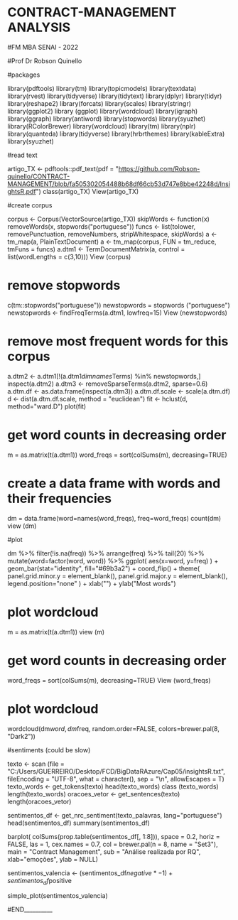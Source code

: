 # CONTRACT-MANAGEMENT ANALYSIS
#FM MBA SENAI - 2022

#Prof Dr Robson Quinello

#packages

library(pdftools)
library(tm)
library(topicmodels)
library(textdata)
library(rvest)
library(tidyverse)
library(tidytext)
library(dplyr)
library(tidyr)
library(reshape2)
library(forcats)
library(scales)
library(stringr)
library(ggplot2)
library (ggplot)
library(wordcloud)
library(igraph)
library(ggraph)
library(antiword)
library(stopwords)
library(syuzhet) 
library(RColorBrewer)
library(wordcloud)
library(tm)
library(nplr)
library(quanteda)
library(tidyverse)
library(hrbrthemes)
library(kableExtra)
library(syuzhet)

#read text    

artigo_TX <- pdftools::pdf_text(pdf = "https://github.com/Robson-quinello/CONTRACT-MANAGEMENT/blob/fa505302054488b68df66cb53d747e8bbe42248d/InsightsR.pdf")
class(artigo_TX)
View(artigo_TX)

#create corpus

corpus <- Corpus(VectorSource(artigo_TX))
skipWords <- function(x) removeWords(x, stopwords("portuguese"))
funcs <- list(tolower, removePunctuation, removeNumbers, stripWhitespace, skipWords)
a <- tm_map(a, PlainTextDocument)
a <- tm_map(corpus, FUN = tm_reduce, tmFuns = funcs)
a.dtm1 <- TermDocumentMatrix(a, control = list(wordLengths = c(3,10))) 
View (corpus)

# remove stopwords

c(tm::stopwords("portuguese"))
newstopwords = stopwords ("portuguese")
newstopwords <- findFreqTerms(a.dtm1, lowfreq=15) 
View (newstopwords)


# remove most frequent words for this corpus

a.dtm2 <- a.dtm1[!(a.dtm1$dimnames$Terms) %in% newstopwords,] 
inspect(a.dtm2)
a.dtm3 <- removeSparseTerms(a.dtm2, sparse=0.6)
a.dtm.df <- as.data.frame(inspect(a.dtm3))
a.dtm.df.scale <- scale(a.dtm.df)
d <- dist(a.dtm.df.scale, method = "euclidean") 
fit <- hclust(d, method="ward.D")
plot(fit)

# get word counts in decreasing order

m = as.matrix(t(a.dtm1))
word_freqs = sort(colSums(m), decreasing=TRUE) 

# create a data frame with words and their frequencies

dm = data.frame(word=names(word_freqs), freq=word_freqs)
count(dm)
view (dm)

#plot

dm %>%
  filter(!is.na(freq)) %>%
  arrange(freq) %>%
  tail(20) %>%
  mutate(word=factor(word, word)) %>%
  ggplot( aes(x=word, y=freq) ) +
  geom_bar(stat="identity", fill="#69b3a2") +
  coord_flip() +
  theme(
    panel.grid.minor.y = element_blank(),
    panel.grid.major.y = element_blank(),
    legend.position="none"
  ) +
  xlab("") +
  ylab("Most words")

# plot wordcloud

m = as.matrix(t(a.dtm1))
view (m)

# get word counts in decreasing order

word_freqs = sort(colSums(m), decreasing=TRUE) 
View (word_freqs)

# plot wordcloud

wordcloud(dm$word, dm$freq, random.order=FALSE, colors=brewer.pal(8, "Dark2"))

#sentiments (could be slow)

texto <- scan (file = "C:/Users/GUERREIRO/Desktop/FCD/BigDataRAzure/Cap05/insightsR.txt", fileEncoding = "UTF-8", what = character(), sep = "\n", allowEscapes = T)
texto_words <- get_tokens(texto)
head(texto_words)
class (texto_words)
length(texto_words)
oracoes_vetor <- get_sentences(texto)
length(oracoes_vetor)

sentimentos_df <- get_nrc_sentiment(texto_palavras, lang="portuguese")
head(sentimentos_df)
summary(sentimentos_df)

barplot(
  colSums(prop.table(sentimentos_df[, 1:8])),
  space = 0.2,
  horiz = FALSE,
  las = 1,
  cex.names = 0.7,
  col = brewer.pal(n = 8, name = "Set3"),
  main = "Contract Management",
  sub = "Análise realizada por RQ",
  xlab="emoções", ylab = NULL)

sentimentos_valencia <- (sentimentos_df$negative * -1) + sentimentos_df$positive

simple_plot(sentimentos_valencia)

#END__________
